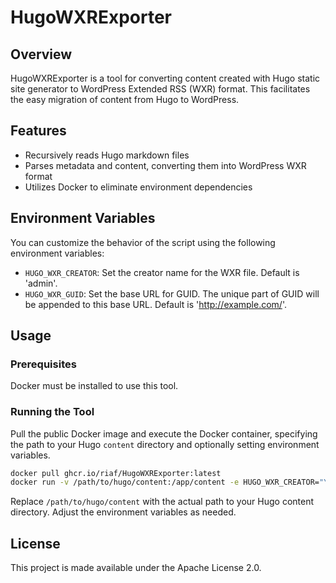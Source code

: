 # HugoWXRExporter

## Overview
HugoWXRExporter is a tool for converting content created with Hugo static site generator to WordPress Extended RSS (WXR) format. This facilitates the easy migration of content from Hugo to WordPress.

## Features
- Recursively reads Hugo markdown files
- Parses metadata and content, converting them into WordPress WXR format
- Utilizes Docker to eliminate environment dependencies

## Environment Variables
You can customize the behavior of the script using the following environment variables:
- `HUGO_WXR_CREATOR`: Set the creator name for the WXR file. Default is 'admin'.
- `HUGO_WXR_GUID`: Set the base URL for GUID. The unique part of GUID will be appended to this base URL. Default is 'http://example.com/'.

## Usage

### Prerequisites
Docker must be installed to use this tool.

### Running the Tool
Pull the public Docker image and execute the Docker container, specifying the path to your Hugo `content` directory and optionally setting environment variables.

```bash
docker pull ghcr.io/riaf/HugoWXRExporter:latest
docker run -v /path/to/hugo/content:/app/content -e HUGO_WXR_CREATOR="YourName" -e HUGO_WXR_GUID="http://yourwebsite.com/" ghcr.io/riaf/HugoWXRExporter:latest /app/content
```

Replace `/path/to/hugo/content` with the actual path to your Hugo content directory. Adjust the environment variables as needed.

## License

This project is made available under the Apache License 2.0.

